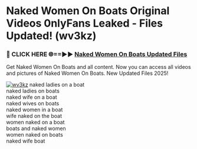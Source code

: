 # Naked Women On Boats Original Videos 0nlyFans Leaked - Files Updated! (wv3kz)

<h3>🔴 CLICK HERE 🌐==►► <a href="https://tinyurl.com/yckcrads" rel="nofollow">Naked Women On Boats Updated Files</a></h3>

Get Naked Women On Boats and all content. Now you can access all videos and pictures of Naked Women On Boats. New Updated Files 2025!

[![wv3kz](https://i.imgur.com/hpKpOFt.gif)](https://tinyurl.com/yckcrads)
naked ladies on a boat<br>
naked ladies on boats<br>
naked wife on a boat<br>
naked wives on boats<br>
naked women in a boat<br>
wife naked on the boat<br>
women naked on a boat<br>
boats and naked women<br>
women naked on boats<br>
naked wife boat